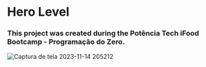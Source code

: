 # Hero Level

### This project was created during the Potência Tech iFood Bootcamp - Programação do Zero.

![Captura de tela 2023-11-14 205212](https://github.com/Chrysthy/Hero-Level/assets/126017173/8e395cf8-6cb8-4212-b897-34d9cfb300ca)